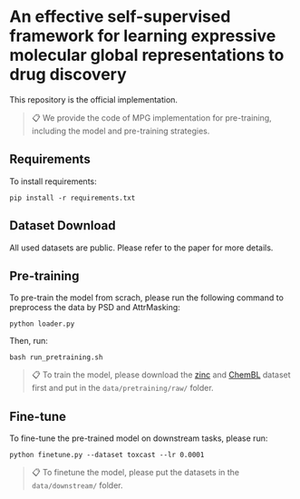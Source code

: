 # An effective self-supervised framework for learning expressive molecular global representations to drug discovery

This repository is the official implementation.

> 📋 We provide the code of MPG implementation for pre-training, including the model and pre-training strategies.

## Requirements

To install requirements:

```setup
pip install -r requirements.txt
```

## Dataset Download
All used datasets are public. Please refer to the paper for more details.


## Pre-training 

To pre-train the model from scrach, please run the following command to preprocess the data by PSD and AttrMasking:
```train
python loader.py 
```
Then, run:
```train
bash run_pretraining.sh
```

> 📋 To train the model, please download the [zinc](http://zinc15.docking.org/) and [ChemBL](https://www.ebi.ac.uk/chembl/) dataset first and put in the `data/pretraining/raw/` folder.

## Fine-tune
To fine-tune the pre-trained model on downstream tasks, please run:
```finetune
python finetune.py --dataset toxcast --lr 0.0001 
```
> 📋 To finetune the model, please put the datasets in the `data/downstream/` folder.


